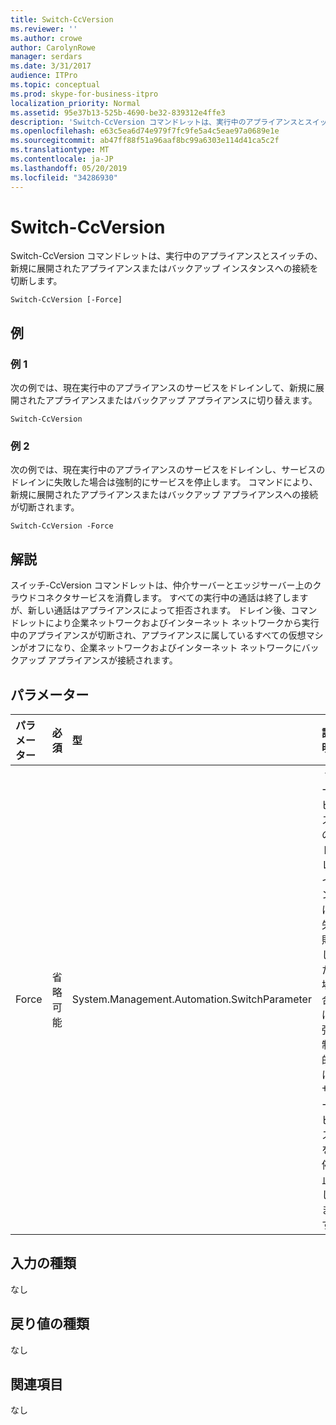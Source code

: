 ```yaml
---
title: Switch-CcVersion
ms.reviewer: ''
ms.author: crowe
author: CarolynRowe
manager: serdars
ms.date: 3/31/2017
audience: ITPro
ms.topic: conceptual
ms.prod: skype-for-business-itpro
localization_priority: Normal
ms.assetid: 95e37b13-525b-4690-be32-839312e4ffe3
description: 'Switch-CcVersion コマンドレットは、実行中のアプライアンスとスイッチの、新規に展開されたアプライアンスまたはバックアップ インスタンスへの接続を切断します。 '
ms.openlocfilehash: e63c5ea6d74e979f7fc9fe5a4c5eae97a0689e1e
ms.sourcegitcommit: ab47ff88f51a96aaf8bc99a6303e114d41ca5c2f
ms.translationtype: MT
ms.contentlocale: ja-JP
ms.lasthandoff: 05/20/2019
ms.locfileid: "34286930"
---
```

# <a name="switch-ccversion"></a>Switch-CcVersion
 
Switch-CcVersion コマンドレットは、実行中のアプライアンスとスイッチの、新規に展開されたアプライアンスまたはバックアップ インスタンスへの接続を切断します。  
  
```
Switch-CcVersion [-Force]
```

## <a name="examples"></a>例
<a name="Examples"> </a>

### <a name="example-1"></a>例 1

次の例では、現在実行中のアプライアンスのサービスをドレインして、新規に展開されたアプライアンスまたはバックアップ アプライアンスに切り替えます。
  
```
Switch-CcVersion
```

### <a name="example-2"></a>例 2

次の例では、現在実行中のアプライアンスのサービスをドレインし、サービスのドレインに失敗した場合は強制的にサービスを停止します。 コマンドにより、新規に展開されたアプライアンスまたはバックアップ アプライアンスへの接続が切断されます。
  
```
Switch-CcVersion -Force
```

## <a name="detailed-description"></a>解説
<a name="DetailedDescription"> </a>

スイッチ-CcVersion コマンドレットは、仲介サーバーとエッジサーバー上のクラウドコネクタサービスを消費します。 すべての実行中の通話は終了しますが、新しい通話はアプライアンスによって拒否されます。 ドレイン後、コマンドレットにより企業ネットワークおよびインターネット ネットワークから実行中のアプライアンスが切断され、アプライアンスに属しているすべての仮想マシンがオフになり、企業ネットワークおよびインターネット ネットワークにバックアップ アプライアンスが接続されます。
  
## <a name="parameters"></a>パラメーター
<a name="DetailedDescription"> </a>

|**パラメーター**|**必須**|**型**|**説明**|
|:-----|:-----|:-----|:-----|
| Force <br/> | 省略可能 <br/> |System.Management.Automation.SwitchParameter  <br/> |  サービスのドレインに失敗した場合は強制的にサービスを停止します。 <br/> |
   
## <a name="input-types"></a>入力の種類
<a name="InputTypes"> </a>

なし
  
## <a name="return-types"></a>戻り値の種類
<a name="ReturnTypes"> </a>

なし
  
## <a name="see-also"></a>関連項目
<a name="ReturnTypes"> </a>

なし
  

